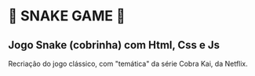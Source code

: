 # :snake: SNAKE GAME :snake: #

## Jogo Snake (cobrinha) com Html, Css e Js ##

Recriação do jogo clássico, com "temática" da série Cobra Kai, da Netflix.
